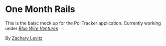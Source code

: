 # One Month Rails

This is the baisc mock up for the PoliTracker application.  Currently working under  [*Blue Wire Ventures*](http://bluewire.co)

By [Zachary Levitz](http://bluewire.co)